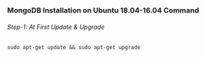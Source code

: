 ### MongoDB Installation on Ubuntu 18.04-16.04 Command
###### Step-1: At First Update & Upgrade
`sudo apt-get update && sudo apt-get upgrade`
